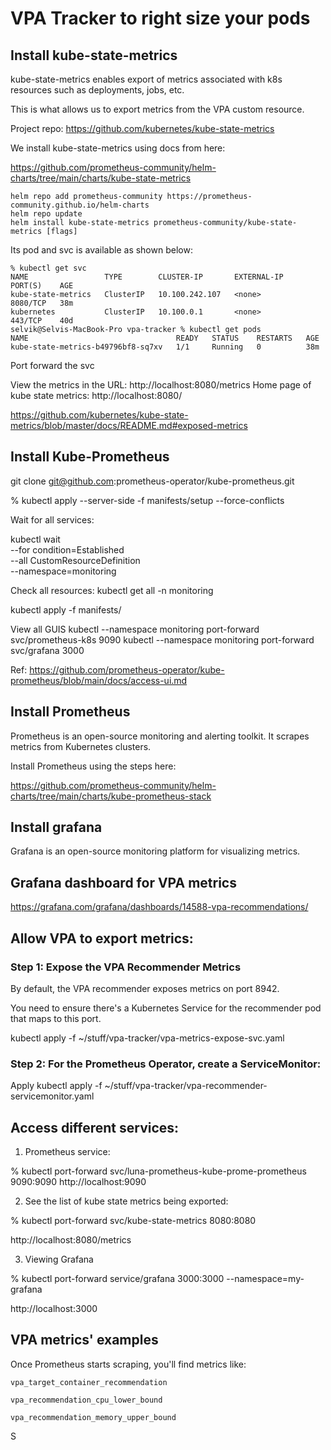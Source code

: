 # VPA Tracker to right size your pods

## Install kube-state-metrics

kube-state-metrics enables export of metrics associated with k8s resources such as deployments, jobs, etc.

This is what allows us to export metrics from the VPA custom resource.

Project repo: https://github.com/kubernetes/kube-state-metrics


We install kube-state-metrics using docs from here:

https://github.com/prometheus-community/helm-charts/tree/main/charts/kube-state-metrics

```
helm repo add prometheus-community https://prometheus-community.github.io/helm-charts
helm repo update
helm install kube-state-metrics prometheus-community/kube-state-metrics [flags]
```

Its pod and svc is available as shown below:

```
% kubectl get svc                                
NAME                 TYPE        CLUSTER-IP       EXTERNAL-IP   PORT(S)    AGE
kube-state-metrics   ClusterIP   10.100.242.107   <none>        8080/TCP   38m
kubernetes           ClusterIP   10.100.0.1       <none>        443/TCP    40d
selvik@Selvis-MacBook-Pro vpa-tracker % kubectl get pods                               
NAME                                 READY   STATUS    RESTARTS   AGE
kube-state-metrics-b49796bf8-sq7xv   1/1     Running   0          38m
```

Port forward the svc


View the metrics in the URL: http://localhost:8080/metrics
Home page of kube state metrics: http://localhost:8080/


https://github.com/kubernetes/kube-state-metrics/blob/master/docs/README.md#exposed-metrics


## Install Kube-Prometheus

git clone git@github.com:prometheus-operator/kube-prometheus.git

% kubectl apply --server-side -f manifests/setup --force-conflicts

Wait for all services:

kubectl wait \
	--for condition=Established \
	--all CustomResourceDefinition \
	--namespace=monitoring

Check all resources:
kubectl get all -n monitoring


kubectl apply -f manifests/

View all GUIS
kubectl --namespace monitoring port-forward svc/prometheus-k8s 9090
kubectl --namespace monitoring port-forward svc/grafana 3000

Ref: https://github.com/prometheus-operator/kube-prometheus/blob/main/docs/access-ui.md



## Install Prometheus

Prometheus is an open-source monitoring and alerting toolkit. It scrapes metrics from Kubernetes clusters.

Install Prometheus using the steps here:

https://github.com/prometheus-community/helm-charts/tree/main/charts/kube-prometheus-stack

## Install grafana

Grafana is an open-source monitoring platform for visualizing metrics.

## Grafana dashboard for VPA metrics

https://grafana.com/grafana/dashboards/14588-vpa-recommendations/



## Allow VPA to export metrics:

### Step 1: Expose the VPA Recommender Metrics

By default, the VPA recommender exposes metrics on port 8942.

You need to ensure there's a Kubernetes Service for the recommender pod that maps to this port.

kubectl apply -f ~/stuff/vpa-tracker/vpa-metrics-expose-svc.yaml


### Step 2: For the Prometheus Operator, create a ServiceMonitor:


Apply
kubectl apply -f ~/stuff/vpa-tracker/vpa-recommender-servicemonitor.yaml


## Access different services:

1. Prometheus service:


% kubectl port-forward svc/luna-prometheus-kube-prome-prometheus 9090:9090
http://localhost:9090


2. See the list of kube state metrics being exported:

% kubectl port-forward svc/kube-state-metrics 8080:8080

http://localhost:8080/metrics

3. Viewing Grafana 


% kubectl port-forward service/grafana 3000:3000 --namespace=my-grafana

http://localhost:3000 


## VPA metrics' examples

Once Prometheus starts scraping, you'll find metrics like:

    vpa_target_container_recommendation

    vpa_recommendation_cpu_lower_bound

    vpa_recommendation_memory_upper_bound

S
